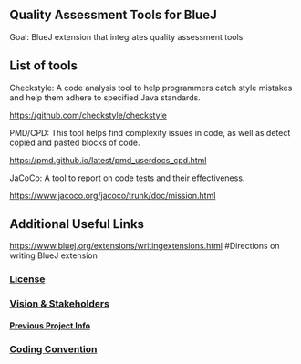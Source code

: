## Quality Assessment Tools for BlueJ

Goal: BlueJ extension that integrates quality assessment tools

List of tools
--------------------
Checkstyle: A code analysis tool to help programmers catch style mistakes and help them adhere to specified Java standards.

https://github.com/checkstyle/checkstyle

PMD/CPD: This tool helps find complexity issues in code, as well as detect copied and pasted blocks of code.

https://pmd.github.io/latest/pmd_userdocs_cpd.html

JaCoCo: A tool to report on code tests and their effectiveness.

https://www.jacoco.org/jacoco/trunk/doc/mission.html


Additional Useful Links
-----------------------

https://www.bluej.org/extensions/writingextensions.html		#Directions on writing BlueJ extension

### [License](LICENSE)

### [Vision & Stakeholders](Vision.md)
#### [Previous Project Info](RequirementsSourceInfo.md)

### [Coding Convention](ConventionGuide.md)
